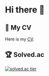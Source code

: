 <!--
**whyjyj/whyjyj** is a ✨ _special_ ✨ repository because its `README.md` (this file) appears on your GitHub profile.

Here are some ideas to get you started:

- 🔭 I’m currently working on ...
- 🌱 I’m currently learning ...
- 👯 I’m looking to collaborate on ...
- 🤔 I’m looking for help with ...
- 💬 Ask me about ...
- 📫 How to reach me: ...
- 😄 Pronouns: ...
- ⚡ Fun fact: ...
-->

# Hi there 👋

## 📄 My CV

Here is my [CV](https://whyj-yj.notion.site/Yoonjae-Baek-be25bba6f6144f64a222d1e5c849ace0?pvs=4).

## 🏆 Solved.ac

[![solved.ac tier](http://mazassumnida.wtf/api/v2/generate_badge?boj=mc3218)](https://solved.ac/mc3218)
